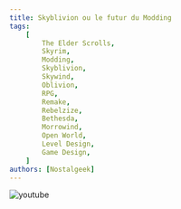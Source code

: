 ```yaml
---
title: Skyblivion ou le futur du Modding
tags:
    [
        The Elder Scrolls,
        Skyrim,
        Modding,
        Skyblivion,
        Skywind,
        Oblivion,
        RPG,
        Remake,
        Rebelzize,
        Bethesda,
        Morrowind,
        Open World,
        Level Design,
        Game Design,
    ]
authors: [Nostalgeek]
---
```


![youtube](https://www.youtube.com/watch?v=7BwnLiIWnmQ)
